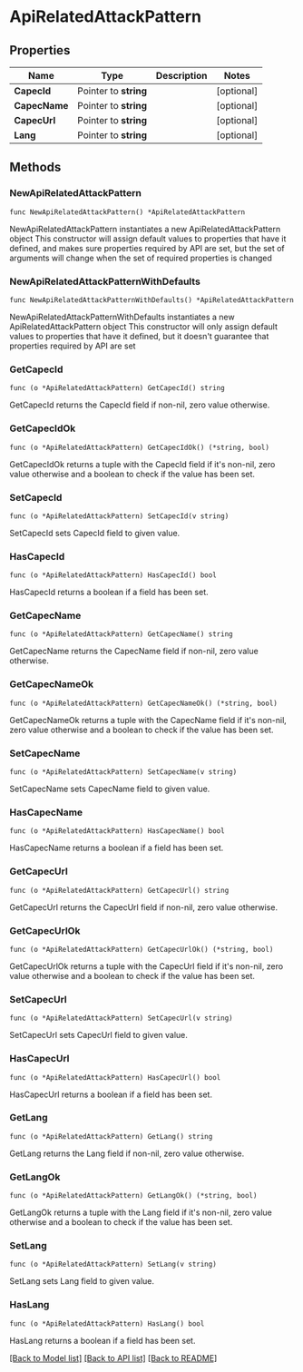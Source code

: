 # ApiRelatedAttackPattern

## Properties

Name | Type | Description | Notes
------------ | ------------- | ------------- | -------------
**CapecId** | Pointer to **string** |  | [optional] 
**CapecName** | Pointer to **string** |  | [optional] 
**CapecUrl** | Pointer to **string** |  | [optional] 
**Lang** | Pointer to **string** |  | [optional] 

## Methods

### NewApiRelatedAttackPattern

`func NewApiRelatedAttackPattern() *ApiRelatedAttackPattern`

NewApiRelatedAttackPattern instantiates a new ApiRelatedAttackPattern object
This constructor will assign default values to properties that have it defined,
and makes sure properties required by API are set, but the set of arguments
will change when the set of required properties is changed

### NewApiRelatedAttackPatternWithDefaults

`func NewApiRelatedAttackPatternWithDefaults() *ApiRelatedAttackPattern`

NewApiRelatedAttackPatternWithDefaults instantiates a new ApiRelatedAttackPattern object
This constructor will only assign default values to properties that have it defined,
but it doesn't guarantee that properties required by API are set

### GetCapecId

`func (o *ApiRelatedAttackPattern) GetCapecId() string`

GetCapecId returns the CapecId field if non-nil, zero value otherwise.

### GetCapecIdOk

`func (o *ApiRelatedAttackPattern) GetCapecIdOk() (*string, bool)`

GetCapecIdOk returns a tuple with the CapecId field if it's non-nil, zero value otherwise
and a boolean to check if the value has been set.

### SetCapecId

`func (o *ApiRelatedAttackPattern) SetCapecId(v string)`

SetCapecId sets CapecId field to given value.

### HasCapecId

`func (o *ApiRelatedAttackPattern) HasCapecId() bool`

HasCapecId returns a boolean if a field has been set.

### GetCapecName

`func (o *ApiRelatedAttackPattern) GetCapecName() string`

GetCapecName returns the CapecName field if non-nil, zero value otherwise.

### GetCapecNameOk

`func (o *ApiRelatedAttackPattern) GetCapecNameOk() (*string, bool)`

GetCapecNameOk returns a tuple with the CapecName field if it's non-nil, zero value otherwise
and a boolean to check if the value has been set.

### SetCapecName

`func (o *ApiRelatedAttackPattern) SetCapecName(v string)`

SetCapecName sets CapecName field to given value.

### HasCapecName

`func (o *ApiRelatedAttackPattern) HasCapecName() bool`

HasCapecName returns a boolean if a field has been set.

### GetCapecUrl

`func (o *ApiRelatedAttackPattern) GetCapecUrl() string`

GetCapecUrl returns the CapecUrl field if non-nil, zero value otherwise.

### GetCapecUrlOk

`func (o *ApiRelatedAttackPattern) GetCapecUrlOk() (*string, bool)`

GetCapecUrlOk returns a tuple with the CapecUrl field if it's non-nil, zero value otherwise
and a boolean to check if the value has been set.

### SetCapecUrl

`func (o *ApiRelatedAttackPattern) SetCapecUrl(v string)`

SetCapecUrl sets CapecUrl field to given value.

### HasCapecUrl

`func (o *ApiRelatedAttackPattern) HasCapecUrl() bool`

HasCapecUrl returns a boolean if a field has been set.

### GetLang

`func (o *ApiRelatedAttackPattern) GetLang() string`

GetLang returns the Lang field if non-nil, zero value otherwise.

### GetLangOk

`func (o *ApiRelatedAttackPattern) GetLangOk() (*string, bool)`

GetLangOk returns a tuple with the Lang field if it's non-nil, zero value otherwise
and a boolean to check if the value has been set.

### SetLang

`func (o *ApiRelatedAttackPattern) SetLang(v string)`

SetLang sets Lang field to given value.

### HasLang

`func (o *ApiRelatedAttackPattern) HasLang() bool`

HasLang returns a boolean if a field has been set.


[[Back to Model list]](../README.md#documentation-for-models) [[Back to API list]](../README.md#documentation-for-api-endpoints) [[Back to README]](../README.md)


